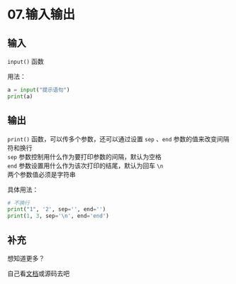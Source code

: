 # 07.输入输出

## 输入

`input()` 函数

用法：

```py
a = input("提示语句")
print(a)
```

## 输出

`print()` 函数，可以传多个参数，还可以通过设置 `sep` 、`end` 参数的值来改变间隔符和换行  
`sep` 参数控制用什么作为要打印参数的间隔，默认为空格  
`end` 参数设置用什么作为该次打印的结尾，默认为回车 `\n`  
两个参数值必须是字符串

具体用法：

```py
# 不换行
print("1", '2', sep='', end='')
print(1, 3, sep='\n', end='end')
```

## 补充

想知道更多？

自己看[文档](https://docs.python.org/zh-cn/3/)或源码去吧

